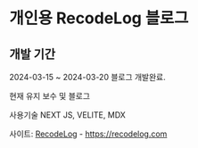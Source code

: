 # 개인용 RecodeLog 블로그

## 개발 기간

2024-03-15 ~ 2024-03-20
블로그 개발완료.

현재 유지 보수 및 블로그

사용기술
NEXT JS, VELITE, MDX

사이트: [RecodeLog](https://recodelog.com) - https://recodelog.com
